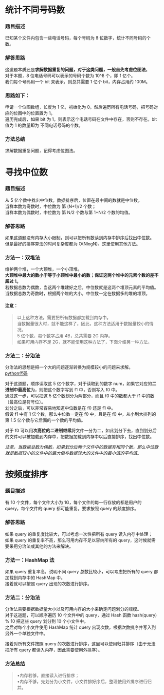 # 统计不同号码数
### 题目描述
已知某个文件内包含一些电话号码，每个号码为 8 位数字，统计不同号码的个数。

### 解答思路
这道题本质还是**求解数据重复的问题，对于这类问题，一般首先考虑位图法**。  
对于本题，8 位电话号码可以表示的号码个数为 10^8 个，即 1 亿个。  
我们每个号码用一个 bit 来表示，则总共需要 1 亿个 bit，内存占用约 100M。

### 思路如下：
申请一个位图数组，长度为 1 亿，初始化为 0。然后遍历所有电话号码，把号码对应的位图中的位置置为 1。  
遍历完成后，如果 bit 为 1，则表示这个电话号码在文件中存在，否则不存在。bit 值为 1 的数量即为 不同电话号码的个数。
### 方法总结
求解数据重复问题，记得考虑位图法。

# 寻找中位数
### 题目描述
从 5 亿个数中找出中位数。数据排序后，位置在最中间的数就是中位数。  
当样本数为奇数时，中位数为 第 (N+1)/2 个数；  
当样本数为偶数时，中位数为 第 N/2 个数与第 1+N/2 个数的均值。
### 解答思路
如果这道题没有内存大小限制，则可以把所有数读到内存中排序后找出中位数。  
但是最好的排序算法的时间复杂度都为 O(NlogN)。这里使用其他方法。

### 方法一：双堆法
维护两个堆，一个大顶堆，一个小顶堆。  
**大顶堆中最大的数小于等于小顶堆中最小的数；保证这两个堆中的元素个数的差不超过 1。**  
若数据总数为偶数，当这两个堆建好之后，中位数就是这两个堆顶元素的平均值。  
当数据总数为奇数时，根据两个堆的大小，中位数一定在数据多的堆的堆顶。
#### 注意：
> 以上这种方法，需要把所有数据都加载到内存中。  
当数据量很大时，就不能这样了，因此，这种方法适用于数据量较小的情况。  
5 亿个数，每个数字占用 4B，总共需要 2G 内存。  
如果可用内存不足 2G，就不能使用这种方法了，下面介绍另一种方法。

### 方法二：分治法
分治法的思想是把一个大的问题逐渐转换为规模较小的问题来求解。  
[python代码](https://leetcode-cn.com/problems/find-median-from-data-stream/solution/you-xian-dui-lie-python-dai-ma-java-dai-ma-by-liwe/#comment)

对于这道题，顺序读取这 5 亿个数字，对于读取到的数字 num，如果它对应的**二进制中最高位**为，则把这个数字写到 f1 中，否则写入 f0 中。  
通过这一步，可以把这 5 亿个数划分为两部分，而且 f0 中的数都大于 f1 中的数（最高位是符号位）。  
划分之后，可以非常容易地知道中位数是在 f0 还是 f1 中。  
假设 f1 中有 1 亿个数，那么中位数一定在 f0 中，且是在 f0 中，从小到大排列的第 1.5 亿个数与它后面的一个数的平均值。  

对于 f0 可以用**次高位的二进制继续**将文件一分为二，如此划分下去，直到划分后的文件可以被加载到内存中，把数据加载到内存中以后直接排序，找出中位数。

*注意，当数据总数为偶数，如果划分后两个文件中的数据有相同个数，那么中位数就是数据较小的文件中的最大值与数据较大的文件中的最小值的平均值*。

# 按频度排序
### 题目描述
有 10 个文件，每个文件大小为 1G，每个文件的每一行存放的都是用户的 query，每个文件的 query 都可能重复。要求按照 query 的频度排序。
### 解答思路
如果 query 的重复度比较大，可以考虑一次性把所有 query 读入内存中处理；  
如果 query 的重复率不高，那么可用内存不足以容纳所有的 query，这时候就需要采用分治法或其他的方法来解决。
### 方法一：HashMap 法
如果 query 重复率高，说明不同 query 总数比较小，可以考虑把所有的 query 都加载到内存中的 HashMap 中。  
接着就可以按照 query 出现的次数进行排序。
### 方法二：分治法
分治法需要根据数据量大小以及可用内存的大小来确定问题划分的规模。  
对于这道题，可以顺序遍历 10 个文件中的 query，通过 Hash 函数 hash(query) % 10 把这些 query 划分到 10 个小文件中。  
之后对每个小文件使用 HashMap 统计 query 出现次数，根据次数排序并写入到另外一个单独文件中。

接着对所有文件按照 query 的次数进行排序，这里可以使用归并排序（由于无法把所有 query 都读入内存，因此需要使用外排序）。
### 方法总结
> •内存若够，直接读入进行排序；  
•内存不够，先划分为小文件，小文件排好序后，整理使用外排序进行归并。
